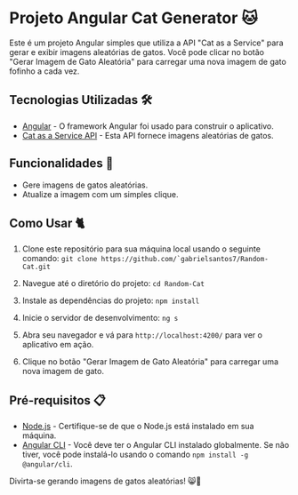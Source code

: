 # Projeto Angular Cat Generator 🐱

Este é um projeto Angular simples que utiliza a API "Cat as a Service" para gerar e exibir imagens aleatórias de gatos. Você pode clicar no botão "Gerar Imagem de Gato Aleatória" para carregar uma nova imagem de gato fofinho a cada vez.

## Tecnologias Utilizadas 🛠️

- [Angular](https://angular.io/) - O framework Angular foi usado para construir o aplicativo.
- [Cat as a Service API](https://cataas.com/) - Esta API fornece imagens aleatórias de gatos.

## Funcionalidades 🐾

- Gere imagens de gatos aleatórias.
- Atualize a imagem com um simples clique.

## Como Usar 🐈

1. Clone este repositório para sua máquina local usando o seguinte comando:
   `` git clone https://github.com/`gabrielsantos7/Random-Cat.git ``

2. Navegue até o diretório do projeto:
   `cd Random-Cat` 

3. Instale as dependências do projeto:
   `npm install`

4. Inicie o servidor de desenvolvimento:
   `ng s`

5. Abra seu navegador e vá para `http://localhost:4200/` para ver o aplicativo em ação.
6. Clique no botão "Gerar Imagem de Gato Aleatória" para carregar uma nova imagem de gato.

## Pré-requisitos 📋

- [Node.js](https://nodejs.org/) - Certifique-se de que o Node.js está instalado em sua máquina.
- [Angular CLI](https://angular.io/cli) - Você deve ter o Angular CLI instalado globalmente. Se não tiver, você pode instalá-lo usando o comando `npm install -g @angular/cli`.

Divirta-se gerando imagens de gatos aleatórias! 😸🐾
